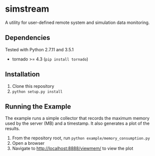 # simstream
A utility for user-defined remote system and simulation data monitoring.

## Dependencies
Tested with Python 2.7.11 and 3.5.1
* tornado >= 4.3 (`pip install tornado`)

## Installation
1. Clone this repository
2. `python setup.py install`

## Running the Example
The example runs a simple collector that records the maximum memory used by the server (MB) and a timestamp. It also generates a plot of the results.

1. From the repository root, run `python example/memory_consumption.py`
2. Open a browser
3. Navigate to <http://localhost:8888/viewmem/> to view the plot

